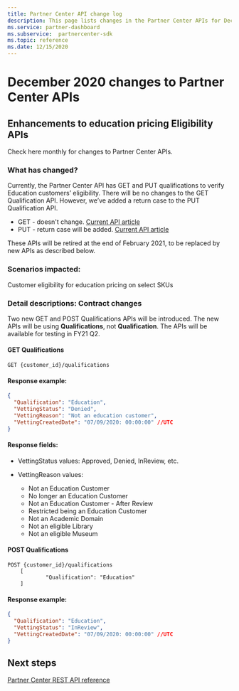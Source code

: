 ```yaml
---
title: Partner Center API change log
description: This page lists changes in the Partner Center APIs for December 2020
ms.service: partner-dashboard
ms.subservice:  partnercenter-sdk
ms.topic: reference
ms.date: 12/15/2020
---
```


# December 2020 changes to Partner Center APIs

## Enhancements to education pricing Eligibility APIs

Check here monthly for changes to Partner Center APIs.

### What has changed?

Currently, the Partner Center API has GET and PUT qualifications to verify Education customers’ eligibility. There will be no changes to the GET Qualification API. However, we’ve added a return case to the PUT Qualification API.

- GET - doesn't change. [Current API article](get-a-customer-s-qualification.md)
- PUT - return case will be added. [Current API article](update-a-customer-s-qualification.md)

These APIs will be retired at the end of February 2021, to be replaced by new APIs as described below.

### Scenarios impacted:

Customer eligibility for education pricing on select SKUs

### Detail descriptions: Contract changes

Two new GET and POST Qualifications APIs will be introduced. The new APIs will be using **Qualifications**, not **Qualification**. The APIs will be available for testing in FY21 Q2.

#### GET Qualifications

```http
GET {customer_id}/qualifications
```

#### Response example:

```json
{
  "Qualification": "Education",
  "VettingStatus": "Denied",
  "VettingReason": "Not an education customer",
  "VettingCreatedDate": "07/09/2020: 00:00:00" //UTC
}
```

#### Response fields: 

- VettingStatus values: Approved, Denied, InReview, etc.

- VettingReason values:
   - Not an Education Customer
   - No longer an Education Customer
   - Not an Education Customer - After Review
   - Restricted being an Education Customer
   - Not an Academic Domain
   - Not an eligible Library
   - Not an eligible Museum
 
#### POST Qualifications

```http
POST {customer_id}/qualifications
    [
            "Qualification": "Education"
    ]
```

#### Response example:

```JSON
{
  "Qualification": "Education",
  "VettingStatus": "InReview",
  "VettingCreatedDate": "07/09/2020: 00:00:00" //UTC
}
```

## Next steps

[Partner Center REST API reference](partner-center-rest-api-reference.md)
